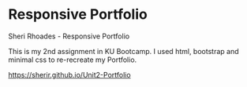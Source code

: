 # Responsive Portfolio
Sheri Rhoades - Responsive Portfolio

This is my 2nd assignment in KU Bootcamp.  I used html, bootstrap and minimal css to re-recreate my Portfolio.


https://sherir.github.io/Unit2-Portfolio
    